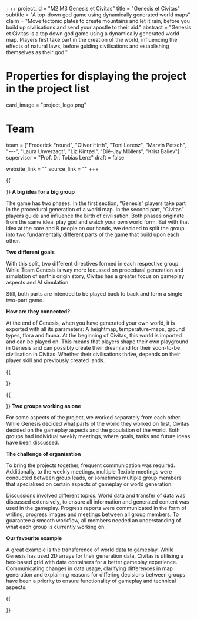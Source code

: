 +++
project_id = "M2 M3 Genesis et Civitas"
title = "Genesis et Civitas"
subtitle = "A top-down god game using dynamically generated world maps"
claim = "Move tectonic plates to create mountains and let it rain, before you build up civilisations and send your apostle to their aid."
abstract = "Genesis et Civitas is a top down god game using a dynamically generated world map. Players first take part in the creation of the world, influencing the effects of natural laws, before guiding civilisations and establishing themselves as their god."


# Properties for displaying the project in the project list
card_image = "project_logo.png"

# Team
team = ["Frederick Freund", "Oliver Hirth", "Toni Lorenz", "Marvin Petsch", "---", "Laura Unverzagt", "Liz Kintzel", "Dié-Jay Möllers", "Krist Baliev"]
supervisor = "Prof. Dr. Tobias Lenz"
draft = false

website_link = ""
source_link = ""
+++

{{<section title="Two Groups for One Project">}}
**A big idea for a big group**

 The game has two phases. In the first section, “Genesis” players take part in the procedural generation of a world map. In the second part, “Civitas” players guide and influence the birth of civilisation. Both phases originate from the same idea: play god and watch your own world form. But with that idea at the core and 8 people on our hands, we decided to split the group into two fundamentally different parts of the game that build upon each other.

 **Two different goals**

 With this split, two different directives formed in each respective group. While Team Genesis is way more focussed on procedural generation and simulation of earth’s origin story, Civitas has a greater focus on gameplay aspects and AI simulation.
 
 Still, both parts are intended to be played back to back and form a single two-part game.

 **How are they connected?**

 At the end of Genesis, when you have generated your own world, it is exported with all its parameters: A heightmap, temperature-maps, ground types, flora and fauna. At the beginning of Civitas, this world is imported and can be played on. This means that players shape their own playground in Genesis and can possibly create their dreamland for their soon-to-be civilisation in Civitas. Whether their civilisations thrive, depends on their player skill and previously created lands.

{{</section>}}



{{<section title="How did we work?">}}
**Two groups working as one**

 For some aspects of the project, we worked separately from each other. While Genesis decided what parts of the world they worked on first, Civitas decided on the gameplay aspects and the population of the world. Both groups had individual weekly meetings, where goals, tasks and future ideas have been discussed.

 **The challenge of organisation**

 To bring the projects together, frequent communication was required. Additionally, to the weekly meetings, multiple flexible meetings were conducted between group leads, or sometimes multiple group members that specialised on certain aspects of gameplay or world generation.
 
 Discussions involved different topics. World data and transfer of data was discussed extensively, to ensure all information and generated content was used in the gameplay. Progress reports were communicated in the form of writing, progress images and meetings between all group members. To guarantee a smooth workflow, all members needed an understanding of what each group is currently working on.

 **Our favourite example**

 A great example is the transference of world data to gameplay. While Genesis has used 2D arrays for their generation data, Civitas is utilising a hex-based grid with data containers for a better gameplay experience. Communicating changes in data usage, clarifying differences in map generation and explaining reasons for differing decisions between groups have been a priority to ensure functionality of gameplay and technical aspects.


{{</section>}}




